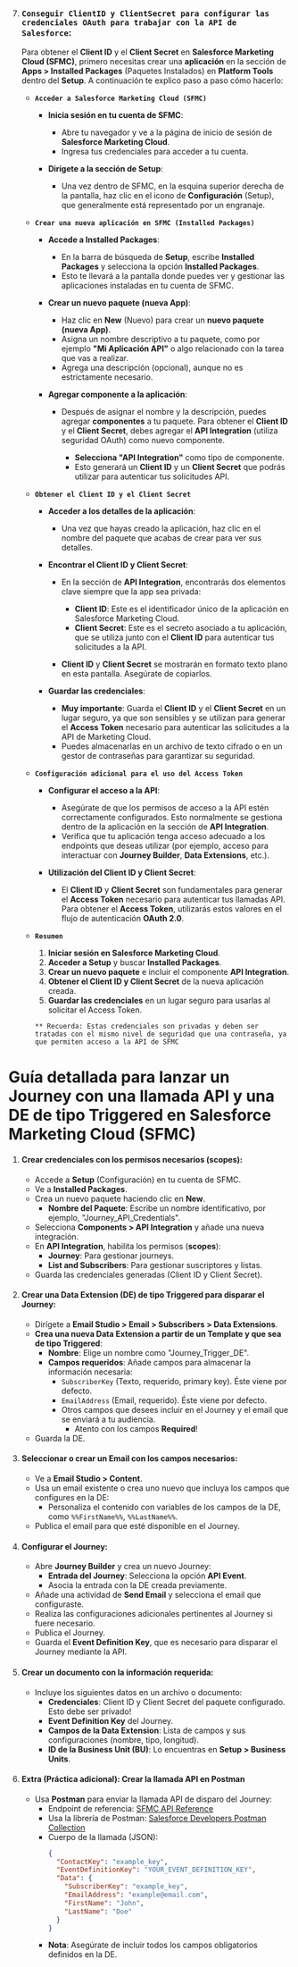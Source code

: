 7. ### **`Conseguir ClientID y ClientSecret para configurar las credenciales OAuth para trabajar con la API de Salesforce`**:

   Para obtener el **Client ID** y el **Client Secret** en **Salesforce Marketing Cloud (SFMC)**, primero necesitas crear una **aplicación** en la sección de **Apps > Installed Packages** (Paquetes Instalados) en **Platform Tools** dentro del **Setup**. A continuación te explico paso a paso cómo hacerlo:

   - **`Acceder a Salesforce Marketing Cloud (SFMC)`**

     - **Inicia sesión en tu cuenta de SFMC**:

       - Abre tu navegador y ve a la página de inicio de sesión de **Salesforce Marketing Cloud**.
       - Ingresa tus credenciales para acceder a tu cuenta.
     - **Dirígete a la sección de Setup**:

       - Una vez dentro de SFMC, en la esquina superior derecha de la pantalla, haz clic en el icono de **Configuración** (Setup), que generalmente está representado por un engranaje.

   - **`Crear una nueva aplicación en SFMC (Installed Packages)`**

     - **Accede a Installed Packages**:

       - En la barra de búsqueda de **Setup**, escribe **Installed Packages** y selecciona la opción **Installed Packages**.
       - Esto te llevará a la pantalla donde puedes ver y gestionar las aplicaciones instaladas en tu cuenta de SFMC.

     - **Crear un nuevo paquete (nueva App)**:

       - Haz clic en **New** (Nuevo) para crear un **nuevo paquete (nueva App)**.
       - Asigna un nombre descriptivo a tu paquete, como por ejemplo **"Mi Aplicación API"** o algo relacionado con la tarea que vas a realizar.
       - Agrega una descripción (opcional), aunque no es estrictamente necesario.

     - **Agregar componente a la aplicación**:

       - Después de asignar el nombre y la descripción, puedes agregar **componentes** a tu paquete. Para obtener el **Client ID** y el **Client Secret**, debes agregar el **API Integration** (utiliza seguridad OAuth) como nuevo componente.

         - **Selecciona "API Integration"** como tipo de componente.
         - Esto generará un **Client ID** y un **Client Secret** que podrás utilizar para autenticar tus solicitudes API.

   - **`Obtener el Client ID y el Client Secret`**

     - **Acceder a los detalles de la aplicación**:

       - Una vez que hayas creado la aplicación, haz clic en el nombre del paquete que acabas de crear para ver sus detalles.

     - **Encontrar el Client ID y Client Secret**:

       - En la sección de **API Integration**, encontrarás dos elementos clave siempre que la app sea privada:

         - **Client ID**: Este es el identificador único de la aplicación en Salesforce Marketing Cloud.
         - **Client Secret**: Este es el secreto asociado a tu aplicación, que se utiliza junto con el **Client ID** para autenticar tus solicitudes a la API.
       - **Client ID** y **Client Secret** se mostrarán en formato texto plano en esta pantalla. Asegúrate de copiarlos.

     - **Guardar las credenciales**:

       - **Muy importante**: Guarda el **Client ID** y el **Client Secret** en un lugar seguro, ya que son sensibles y se utilizan para generar el **Access Token** necesario para autenticar las solicitudes a la API de Marketing Cloud.
       - Puedes almacenarlas en un archivo de texto cifrado o en un gestor de contraseñas para garantizar su seguridad.

   - **`Configuración adicional para el uso del Access Token`**

     - **Configurar el acceso a la API**:

       - Asegúrate de que los permisos de acceso a la API estén correctamente configurados. Esto normalmente se gestiona dentro de la aplicación en la sección de **API Integration**.
       - Verifica que tu aplicación tenga acceso adecuado a los endpoints que deseas utilizar (por ejemplo, acceso para interactuar con **Journey Builder**, **Data Extensions**, etc.).

     - **Utilización del Client ID y Client Secret**:

       - El **Client ID** y **Client Secret** son fundamentales para generar el **Access Token** necesario para autenticar tus llamadas API. Para obtener el **Access Token**, utilizarás estos valores en el flujo de autenticación **OAuth 2.0**.

   - **`Resumen`**

     1. **Iniciar sesión en Salesforce Marketing Cloud**.
     2. **Acceder a Setup** y buscar **Installed Packages**.
     3. **Crear un nuevo paquete** e incluir el componente **API Integration**.
     4. **Obtener el Client ID y Client Secret** de la nueva aplicación creada.
     5. **Guardar las credenciales** en un lugar seguro para usarlas al solicitar el Access Token.

     `** Recuerda: Estas credenciales son privadas y deben ser tratadas con el mismo nivel de seguridad que una contraseña, ya que permiten acceso a la API de SFMC`

# Guía detallada para lanzar un Journey con una llamada API y una DE de tipo Triggered en Salesforce Marketing Cloud (SFMC)

1. #### **Crear credenciales con los permisos necesarios (scopes):**
   - Accede a **Setup** (Configuración) en tu cuenta de SFMC.
   - Ve a **Installed Packages**.
   - Crea un nuevo paquete haciendo clic en **New**.
     - **Nombre del Paquete**: Escribe un nombre identificativo, por ejemplo, "Journey_API_Credentials".
   - Selecciona **Components > API Integration** y añade una nueva integración.
   - En **API Integration**, habilita los permisos (**scopes**):
     - **Journey**: Para gestionar journeys.
     - **List and Subscribers**: Para gestionar suscriptores y listas.
   - Guarda las credenciales generadas (Client ID y Client Secret).

2. #### **Crear una Data Extension (DE) de tipo Triggered para disparar el Journey:**
   - Dirígete a **Email Studio > Email > Subscribers > Data Extensions**.
   - **Crea una nueva Data Extension a partir de un Template y que sea de tipo Triggered**:
     - **Nombre**: Elige un nombre como "Journey_Trigger_DE".
     - **Campos requeridos**: Añade campos para almacenar la información necesaria:
       - `SubscriberKey` (Texto, requerido, primary key). Éste viene por defecto.
       - `EmailAddress` (Email, requerido). Éste viene por defecto.
       - Otros campos que desees incluir en el Journey y el email que se enviará a tu audiencia.
         - Atento con los campos **Required**!
   - Guarda la DE.

3. #### **Seleccionar o crear un Email con los campos necesarios:**
   - Ve a **Email Studio > Content**.
   - Usa un email existente o crea uno nuevo que incluya los campos que configures en la DE:
     - Personaliza el contenido con variables de los campos de la DE, como `%%FirstName%%`, `%%LastName%%`.
   - Publica el email para que esté disponible en el Journey.

4. #### **Configurar el Journey:**
   - Abre **Journey Builder** y crea un nuevo Journey:
     - **Entrada del Journey**: Selecciona la opción **API Event**.
     - Asocia la entrada con la DE creada previamente.
   - Añade una actividad de **Send Email** y selecciona el email que configuraste.
   - Realiza las configuraciones adicionales pertinentes al Journey si fuere necesario.
   - Publica el Journey.
   - Guarda el **Event Definition Key**, que es necesario para disparar el Journey mediante la API.

5. #### **Crear un documento con la información requerida:**
   - Incluye los siguientes datos en un archivo o documento:
     - **Credenciales**: Client ID y Client Secret del paquete configurado. Esto debe ser privado!
     - **Event Definition Key** del Journey.
     - **Campos de la Data Extension**: Lista de campos y sus configuraciones (nombre, tipo, longitud).
     - **ID de la Business Unit (BU)**: Lo encuentras en **Setup > Business Units**.


6. #### **Extra (Práctica adicional): Crear la llamada API en Postman**
   - Usa **Postman** para enviar la llamada API de disparo del Journey:
     - Endpoint de referencia: [SFMC API Reference](https://developer.salesforce.com/docs/marketing/marketing-cloud/references/mc_rest_interaction/postEvent.html)
     - Usa la librería de Postman: [Salesforce Developers Postman Collection](https://www.postman.com/salesforce-developers/salesforce-developers/request/gerh7b0/fire-entry-event)
     - Cuerpo de la llamada (JSON):
       ```json
       {
         "ContactKey": "example_key",
         "EventDefinitionKey": "YOUR_EVENT_DEFINITION_KEY",
         "Data": {
           "SubscriberKey": "example_key",
           "EmailAddress": "example@email.com",
           "FirstName": "John",
           "LastName": "Doe"
         }
       }
       ```
     - **Nota**: Asegúrate de incluir todos los campos obligatorios definidos en la DE.
